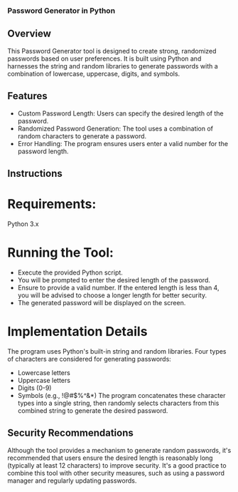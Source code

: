 ### Password Generator in Python
## Overview
This Password Generator tool is designed to create strong, randomized passwords based on user preferences. It is built using Python and harnesses the string and random libraries to generate passwords with a combination of lowercase, uppercase, digits, and symbols.

## Features
- Custom Password Length: Users can specify the desired length of the password.
- Randomized Password Generation: The tool uses a combination of random characters to generate a password.
- Error Handling: The program ensures users enter a valid number for the password length.
## Instructions
# Requirements:
Python 3.x
# Running the Tool:
- Execute the provided Python script.
- You will be prompted to enter the desired length of the password.
- Ensure to provide a valid number. If the entered length is less than 4, you will be advised to choose a longer length for better security.
- The generated password will be displayed on the screen.
# Implementation Details
The program uses Python's built-in string and random libraries.
Four types of characters are considered for generating passwords:
- Lowercase letters
- Uppercase letters
- Digits (0-9)
- Symbols (e.g., !@#$%^&*)
The program concatenates these character types into a single string, then randomly selects characters from this combined string to generate the desired password.

## Security Recommendations
Although the tool provides a mechanism to generate random passwords, it's recommended that users ensure the desired length is reasonably long (typically at least 12 characters) to improve security.
It's a good practice to combine this tool with other security measures, such as using a password manager and regularly updating passwords.





